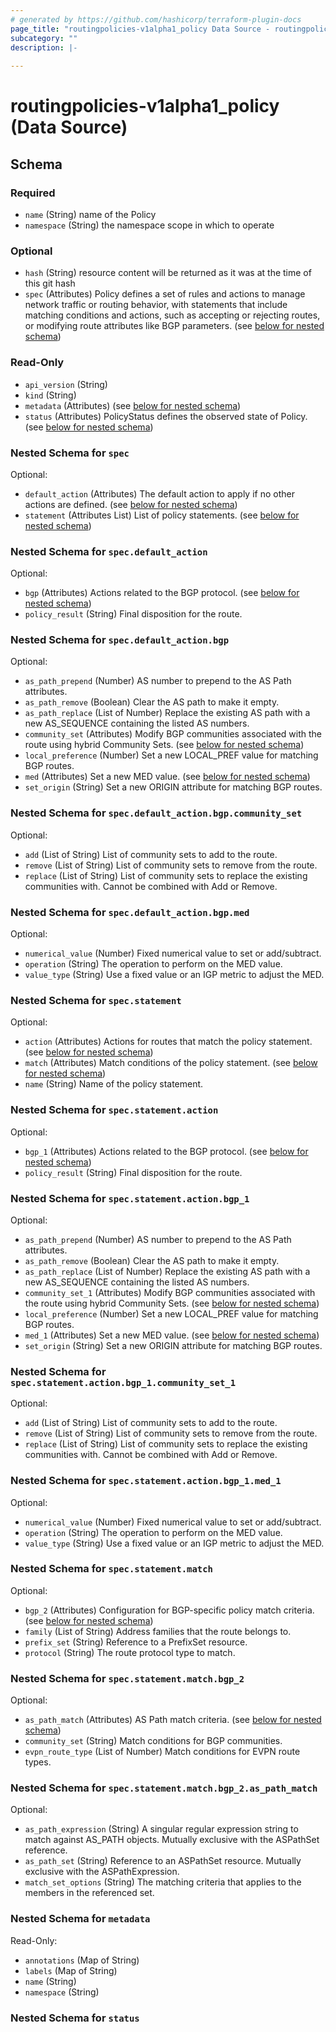```yaml
---
# generated by https://github.com/hashicorp/terraform-plugin-docs
page_title: "routingpolicies-v1alpha1_policy Data Source - routingpolicies-v1alpha1"
subcategory: ""
description: |-
  
---
```


# routingpolicies-v1alpha1_policy (Data Source)





<!-- schema generated by tfplugindocs -->
## Schema

### Required

- `name` (String) name of the Policy
- `namespace` (String) the namespace scope in which to operate

### Optional

- `hash` (String) resource content will be returned as it was at the time of this git hash
- `spec` (Attributes) Policy defines a set of rules and actions to manage network traffic or routing behavior, with statements that include matching conditions and actions, such as accepting or rejecting routes, or modifying route attributes like BGP parameters. (see [below for nested schema](#nestedatt--spec))

### Read-Only

- `api_version` (String)
- `kind` (String)
- `metadata` (Attributes) (see [below for nested schema](#nestedatt--metadata))
- `status` (Attributes) PolicyStatus defines the observed state of Policy. (see [below for nested schema](#nestedatt--status))

<a id="nestedatt--spec"></a>
### Nested Schema for `spec`

Optional:

- `default_action` (Attributes) The default action to apply if no other actions are defined. (see [below for nested schema](#nestedatt--spec--default_action))
- `statement` (Attributes List) List of policy statements. (see [below for nested schema](#nestedatt--spec--statement))

<a id="nestedatt--spec--default_action"></a>
### Nested Schema for `spec.default_action`

Optional:

- `bgp` (Attributes) Actions related to the BGP protocol. (see [below for nested schema](#nestedatt--spec--default_action--bgp))
- `policy_result` (String) Final disposition for the route.

<a id="nestedatt--spec--default_action--bgp"></a>
### Nested Schema for `spec.default_action.bgp`

Optional:

- `as_path_prepend` (Number) AS number to prepend to the AS Path attributes.
- `as_path_remove` (Boolean) Clear the AS path to make it empty.
- `as_path_replace` (List of Number) Replace the existing AS path with a new AS_SEQUENCE containing the listed AS numbers.
- `community_set` (Attributes) Modify BGP communities associated with the route using hybrid Community Sets. (see [below for nested schema](#nestedatt--spec--default_action--bgp--community_set))
- `local_preference` (Number) Set a new LOCAL_PREF value for matching BGP routes.
- `med` (Attributes) Set a new MED value. (see [below for nested schema](#nestedatt--spec--default_action--bgp--med))
- `set_origin` (String) Set a new ORIGIN attribute for matching BGP routes.

<a id="nestedatt--spec--default_action--bgp--community_set"></a>
### Nested Schema for `spec.default_action.bgp.community_set`

Optional:

- `add` (List of String) List of community sets to add to the route.
- `remove` (List of String) List of community sets to remove from the route.
- `replace` (List of String) List of community sets to replace the existing communities with. Cannot be combined with Add or Remove.


<a id="nestedatt--spec--default_action--bgp--med"></a>
### Nested Schema for `spec.default_action.bgp.med`

Optional:

- `numerical_value` (Number) Fixed numerical value to set or add/subtract.
- `operation` (String) The operation to perform on the MED value.
- `value_type` (String) Use a fixed value or an IGP metric to adjust the MED.




<a id="nestedatt--spec--statement"></a>
### Nested Schema for `spec.statement`

Optional:

- `action` (Attributes) Actions for routes that match the policy statement. (see [below for nested schema](#nestedatt--spec--statement--action))
- `match` (Attributes) Match conditions of the policy statement. (see [below for nested schema](#nestedatt--spec--statement--match))
- `name` (String) Name of the policy statement.

<a id="nestedatt--spec--statement--action"></a>
### Nested Schema for `spec.statement.action`

Optional:

- `bgp_1` (Attributes) Actions related to the BGP protocol. (see [below for nested schema](#nestedatt--spec--statement--action--bgp_1))
- `policy_result` (String) Final disposition for the route.

<a id="nestedatt--spec--statement--action--bgp_1"></a>
### Nested Schema for `spec.statement.action.bgp_1`

Optional:

- `as_path_prepend` (Number) AS number to prepend to the AS Path attributes.
- `as_path_remove` (Boolean) Clear the AS path to make it empty.
- `as_path_replace` (List of Number) Replace the existing AS path with a new AS_SEQUENCE containing the listed AS numbers.
- `community_set_1` (Attributes) Modify BGP communities associated with the route using hybrid Community Sets. (see [below for nested schema](#nestedatt--spec--statement--action--bgp_1--community_set_1))
- `local_preference` (Number) Set a new LOCAL_PREF value for matching BGP routes.
- `med_1` (Attributes) Set a new MED value. (see [below for nested schema](#nestedatt--spec--statement--action--bgp_1--med_1))
- `set_origin` (String) Set a new ORIGIN attribute for matching BGP routes.

<a id="nestedatt--spec--statement--action--bgp_1--community_set_1"></a>
### Nested Schema for `spec.statement.action.bgp_1.community_set_1`

Optional:

- `add` (List of String) List of community sets to add to the route.
- `remove` (List of String) List of community sets to remove from the route.
- `replace` (List of String) List of community sets to replace the existing communities with. Cannot be combined with Add or Remove.


<a id="nestedatt--spec--statement--action--bgp_1--med_1"></a>
### Nested Schema for `spec.statement.action.bgp_1.med_1`

Optional:

- `numerical_value` (Number) Fixed numerical value to set or add/subtract.
- `operation` (String) The operation to perform on the MED value.
- `value_type` (String) Use a fixed value or an IGP metric to adjust the MED.




<a id="nestedatt--spec--statement--match"></a>
### Nested Schema for `spec.statement.match`

Optional:

- `bgp_2` (Attributes) Configuration for BGP-specific policy match criteria. (see [below for nested schema](#nestedatt--spec--statement--match--bgp_2))
- `family` (List of String) Address families that the route belongs to.
- `prefix_set` (String) Reference to a PrefixSet resource.
- `protocol` (String) The route protocol type to match.

<a id="nestedatt--spec--statement--match--bgp_2"></a>
### Nested Schema for `spec.statement.match.bgp_2`

Optional:

- `as_path_match` (Attributes) AS Path match criteria. (see [below for nested schema](#nestedatt--spec--statement--match--bgp_2--as_path_match))
- `community_set` (String) Match conditions for BGP communities.
- `evpn_route_type` (List of Number) Match conditions for EVPN route types.

<a id="nestedatt--spec--statement--match--bgp_2--as_path_match"></a>
### Nested Schema for `spec.statement.match.bgp_2.as_path_match`

Optional:

- `as_path_expression` (String) A singular regular expression string to match against AS_PATH objects. Mutually exclusive with the ASPathSet reference.
- `as_path_set` (String) Reference to an ASPathSet resource. Mutually exclusive with the ASPathExpression.
- `match_set_options` (String) The matching criteria that applies to the members in the referenced set.






<a id="nestedatt--metadata"></a>
### Nested Schema for `metadata`

Read-Only:

- `annotations` (Map of String)
- `labels` (Map of String)
- `name` (String)
- `namespace` (String)


<a id="nestedatt--status"></a>
### Nested Schema for `status`

